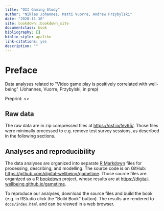 ```yaml
--- 
title: "OII Gaming Study"
author: "Niklas Johannes, Matti Vuorre, Andrew Przybylski"
date: "2020-11-10"
site: bookdown::bookdown_site
documentclass: book
bibliography: []
biblio-style: apalike
link-citations: yes
description: ""
---
```


# Preface

Data analyses related to "Video game play is positively correlated with well-being" (Johannes, Vuorre, Przybylski, in prep)

Preprint: <>

## Raw data

The raw data are in zip compressed files at <https://osf.io/fev95/>. Those files were minimally processed to e.g. remove test survey sessions, as described in the following sections. 

## Analyses and reproducibility

The data analyses are organized into separate [R Markdown](https://rmarkdown.rstudio.com/) files for processing, describing, and modelling. The source code is on GitHub: <https://github.com/digital-wellbeing/gametime>. Those source files are organized as a R [bookdown](https://bookdown.org/yihui/bookdown/) project, whose results are at <https://digital-wellbeing.github.io/gametime>.

To reproduce our analyses, download the source files and build the book (e.g. in RStudio click the "Build Book" button). The results are rendered to `docs/index.html` and can be viewed in a web browser. 

